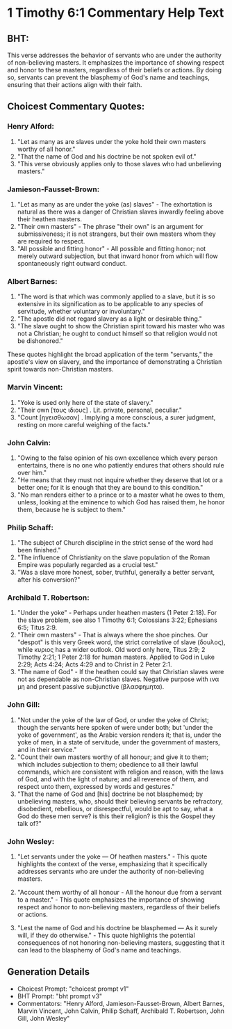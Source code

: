 # 1 Timothy 6:1 Commentary Help Text

## BHT:
This verse addresses the behavior of servants who are under the authority of non-believing masters. It emphasizes the importance of showing respect and honor to these masters, regardless of their beliefs or actions. By doing so, servants can prevent the blasphemy of God's name and teachings, ensuring that their actions align with their faith.

## Choicest Commentary Quotes:
### Henry Alford:
1. "Let as many as are slaves under the yoke hold their own masters worthy of all honor." 
2. "That the name of God and his doctrine be not spoken evil of."
3. "This verse obviously applies only to those slaves who had unbelieving masters."

### Jamieson-Fausset-Brown:
1. "Let as many as are under the yoke (as) slaves" - The exhortation is natural as there was a danger of Christian slaves inwardly feeling above their heathen masters.
2. "Their own masters" - The phrase "their own" is an argument for submissiveness; it is not strangers, but their own masters whom they are required to respect.
3. "All possible and fitting honor" - All possible and fitting honor; not merely outward subjection, but that inward honor from which will flow spontaneously right outward conduct.

### Albert Barnes:
1. "The word is that which was commonly applied to a slave, but it is so extensive in its signification as to be applicable to any species of servitude, whether voluntary or involuntary."
2. "The apostle did not regard slavery as a light or desirable thing."
3. "The slave ought to show the Christian spirit toward his master who was not a Christian; he ought to conduct himself so that religion would not be dishonored."

These quotes highlight the broad application of the term "servants," the apostle's view on slavery, and the importance of demonstrating a Christian spirit towards non-Christian masters.

### Marvin Vincent:
1. "Yoke is used only here of the state of slavery."
2. "Their own [τους ιδιους] . Lit. private, personal, peculiar."
3. "Count [ηγεισθωσαν] . Implying a more conscious, a surer judgment, resting on more careful weighing of the facts."

### John Calvin:
1. "Owing to the false opinion of his own excellence which every person entertains, there is no one who patiently endures that others should rule over him." 
2. "He means that they must not inquire whether they deserve that lot or a better one; for it is enough that they are bound to this condition."
3. "No man renders either to a prince or to a master what he owes to them, unless, looking at the eminence to which God has raised them, he honor them, because he is subject to them."

### Philip Schaff:
1. "The subject of Church discipline in the strict sense of the word had been finished."
2. "The influence of Christianity on the slave population of the Roman Empire was popularly regarded as a crucial test."
3. "Was a slave more honest, sober, truthful, generally a better servant, after his conversion?"

### Archibald T. Robertson:
1. "Under the yoke" - Perhaps under heathen masters (1 Peter 2:18). For the slave problem, see also 1 Timothy 6:1; Colossians 3:22; Ephesians 6:5; Titus 2:9.
2. "Their own masters" - That is always where the shoe pinches. Our "despot" is this very Greek word, the strict correlative of slave (δουλος), while κυριος has a wider outlook. Old word only here, Titus 2:9; 2 Timothy 2:21; 1 Peter 2:18 for human masters. Applied to God in Luke 2:29; Acts 4:24; Acts 4:29 and to Christ in 2 Peter 2:1.
3. "The name of God" - If the heathen could say that Christian slaves were not as dependable as non-Christian slaves. Negative purpose with ινα μη and present passive subjunctive (βλασφημητα).

### John Gill:
1. "Not under the yoke of the law of God, or under the yoke of Christ; though the servants here spoken of were under both; but 'under the yoke of government', as the Arabic version renders it; that is, under the yoke of men, in a state of servitude, under the government of masters, and in their service."
2. "Count their own masters worthy of all honour; and give it to them; which includes subjection to them; obedience to all their lawful commands, which are consistent with religion and reason, with the laws of God, and with the light of nature; and all reverence of them, and respect unto them, expressed by words and gestures."
3. "That the name of God and [his] doctrine be not blasphemed; by unbelieving masters, who, should their believing servants be refractory, disobedient, rebellious, or disrespectful, would be apt to say, what a God do these men serve? is this their religion? is this the Gospel they talk of?"

### John Wesley:
1. "Let servants under the yoke — Of heathen masters." - This quote highlights the context of the verse, emphasizing that it specifically addresses servants who are under the authority of non-believing masters.

2. "Account them worthy of all honour - All the honour due from a servant to a master." - This quote emphasizes the importance of showing respect and honor to non-believing masters, regardless of their beliefs or actions.

3. "Lest the name of God and his doctrine be blasphemed — As it surely will, if they do otherwise." - This quote highlights the potential consequences of not honoring non-believing masters, suggesting that it can lead to the blasphemy of God's name and teachings.


## Generation Details
- Choicest Prompt: "choicest prompt v1"
- BHT Prompt: "bht prompt v3"
- Commentators: "Henry Alford, Jamieson-Fausset-Brown, Albert Barnes, Marvin Vincent, John Calvin, Philip Schaff, Archibald T. Robertson, John Gill, John Wesley"
